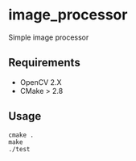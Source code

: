 # image_processor

Simple image processor

## Requirements
- OpenCV 2.X
- CMake > 2.8

## Usage
    cmake .
    make
    ./test
